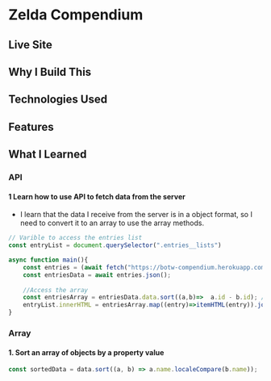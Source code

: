 # Zelda Compendium

## Live Site


## Why I Build This

## Technologies Used

## Features

## What I Learned
### API
#### 1 Learn how to use API to fetch data from the server
- I learn that the data I receive from the server is in a object format, so I need to convert it to an array to use the array methods.
```javascript
// Varible to access the entries list
const entryList = document.querySelector(".entries__lists")

async function main(){
    const entries = (await fetch("https://botw-compendium.herokuapp.com/api/v3/compendium/all"));
    const entriesData = await entries.json();
    
    //Access the array
    const entriesArray = entriesData.data.sort((a,b)=>  a.id - b.id); //Sort  array in order
    entryList.innerHTML = entriesArray.map((entry)=>itemHTML(entry)).join("");
}
```

### Array
#### 1. Sort an array of objects by a property value
```javascript
const sortedData = data.sort((a, b) => a.name.localeCompare(b.name));
```

